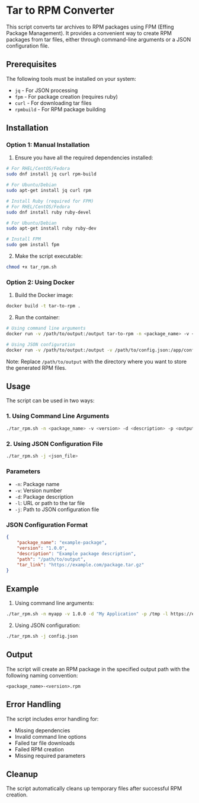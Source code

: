 # Tar to RPM Converter

This script converts tar archives to RPM packages using FPM (Effing Package Management). It provides a convenient way to create RPM packages from tar files, either through command-line arguments or a JSON configuration file.

## Prerequisites

The following tools must be installed on your system:
- `jq` - For JSON processing
- `fpm` - For package creation (requires ruby)
- `curl` - For downloading tar files
- `rpmbuild` - For RPM package building

## Installation

### Option 1: Manual Installation

1. Ensure you have all the required dependencies installed:

```bash
# For RHEL/CentOS/Fedora
sudo dnf install jq curl rpm-build

# For Ubuntu/Debian
sudo apt-get install jq curl rpm

# Install Ruby (required for FPM)
# For RHEL/CentOS/Fedora
sudo dnf install ruby ruby-devel

# For Ubuntu/Debian
sudo apt-get install ruby ruby-dev

# Install FPM
sudo gem install fpm
```

2. Make the script executable:
```bash
chmod +x tar_rpm.sh
```

### Option 2: Using Docker

1. Build the Docker image:
```bash
docker build -t tar-to-rpm .
```

2. Run the container:
```bash
# Using command line arguments
docker run -v /path/to/output:/output tar-to-rpm -n <package_name> -v <version> -d <description> -p /output -l <tar_file_url>

# Using JSON configuration
docker run -v /path/to/output:/output -v /path/to/config.json:/app/config.json tar-to-rpm -j /app/config.json
```

Note: Replace `/path/to/output` with the directory where you want to store the generated RPM files.

## Usage

The script can be used in two ways:

### 1. Using Command Line Arguments

```bash
./tar_rpm.sh -n <package_name> -v <version> -d <description> -p <output_path> -l <tar_file_url>
```

### 2. Using JSON Configuration File

```bash
./tar_rpm.sh -j <json_file>
```

### Parameters

- `-n`: Package name
- `-v`: Version number
- `-d`: Package description
- `-l`: URL or path to the tar file
- `-j`: Path to JSON configuration file

### JSON Configuration Format

```json
{
    "package_name": "example-package",
    "version": "1.0.0",
    "description": "Example package description",
    "path": "/path/to/output",
    "tar_link": "https://example.com/package.tar.gz"
}
```

## Example

1. Using command line arguments:
```bash
./tar_rpm.sh -n myapp -v 1.0.0 -d "My Application" -p /tmp -l https://example.com/myapp.tar.gz
```

2. Using JSON configuration:
```bash
./tar_rpm.sh -j config.json
```
## Output

The script will create an RPM package in the specified output path with the following naming convention:
```
<package_name>-<version>.rpm
```

## Error Handling

The script includes error handling for:
- Missing dependencies
- Invalid command line options
- Failed tar file downloads
- Failed RPM creation
- Missing required parameters

## Cleanup

The script automatically cleans up temporary files after successful RPM creation. 
